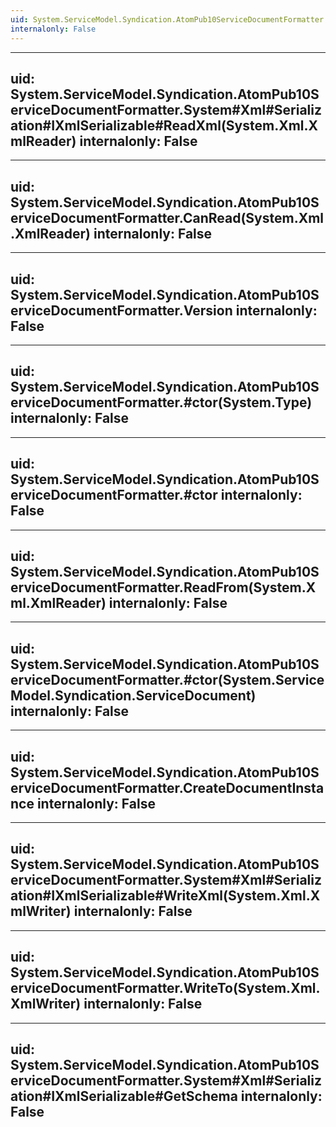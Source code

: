 ```yaml
---
uid: System.ServiceModel.Syndication.AtomPub10ServiceDocumentFormatter
internalonly: False
---
```


---
uid: System.ServiceModel.Syndication.AtomPub10ServiceDocumentFormatter.System#Xml#Serialization#IXmlSerializable#ReadXml(System.Xml.XmlReader)
internalonly: False
---

---
uid: System.ServiceModel.Syndication.AtomPub10ServiceDocumentFormatter.CanRead(System.Xml.XmlReader)
internalonly: False
---

---
uid: System.ServiceModel.Syndication.AtomPub10ServiceDocumentFormatter.Version
internalonly: False
---

---
uid: System.ServiceModel.Syndication.AtomPub10ServiceDocumentFormatter.#ctor(System.Type)
internalonly: False
---

---
uid: System.ServiceModel.Syndication.AtomPub10ServiceDocumentFormatter.#ctor
internalonly: False
---

---
uid: System.ServiceModel.Syndication.AtomPub10ServiceDocumentFormatter.ReadFrom(System.Xml.XmlReader)
internalonly: False
---

---
uid: System.ServiceModel.Syndication.AtomPub10ServiceDocumentFormatter.#ctor(System.ServiceModel.Syndication.ServiceDocument)
internalonly: False
---

---
uid: System.ServiceModel.Syndication.AtomPub10ServiceDocumentFormatter.CreateDocumentInstance
internalonly: False
---

---
uid: System.ServiceModel.Syndication.AtomPub10ServiceDocumentFormatter.System#Xml#Serialization#IXmlSerializable#WriteXml(System.Xml.XmlWriter)
internalonly: False
---

---
uid: System.ServiceModel.Syndication.AtomPub10ServiceDocumentFormatter.WriteTo(System.Xml.XmlWriter)
internalonly: False
---

---
uid: System.ServiceModel.Syndication.AtomPub10ServiceDocumentFormatter.System#Xml#Serialization#IXmlSerializable#GetSchema
internalonly: False
---

